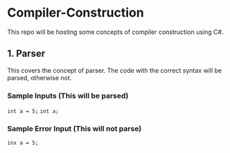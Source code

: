 # Compiler-Construction
This repo will be hosting some concepts of compiler construction using C#.

## 1. Parser
This covers the concept of parser. The code with the correct syntax will be parsed, otherwise not.

### Sample Inputs (This will be parsed)
```int a = 5;```
```int a;```
### Sample Error Input (This will not parse)
```inx a = 5;```
